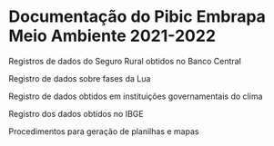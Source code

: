 # Documentação do Pibic Embrapa Meio Ambiente 2021-2022

Registros de dados do Seguro Rural obtidos no Banco Central

Registro de dados sobre fases da Lua

Registro de dados obtidos em instituições governamentais do clima

Registro dos dados obtidos no IBGE

Procedimentos para geração de planilhas e mapas
